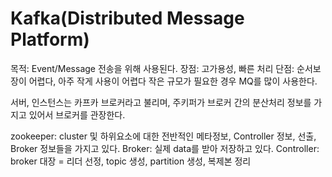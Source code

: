 # Kafka(Distributed Message Platform)

목적: Event/Message 전송을 위해 사용된다.
장점: 고가용성, 빠른 처리
단점: 순서보장이 어렵다, 아주 작게 사용이 어렵다 작은 규모가 필요한 경우 MQ를 많이 사용한다.

서버, 인스턴스는 카프카 브로커라고 불리며, 주키퍼가 브로커 간의 분산처리 정보를 가지고 있어서 브로커를 관장한다.

zookeeper: cluster 및 하위요소에 대한 전반적인 메타정보, Controller 정보, 선출, Broker 정보들을 가지고 있다.
Broker: 실제 data를 받아 저장하고 있다.
Controller: broker 대장 = 리더 선정, topic 생성, partition 생성, 복제본 정리

